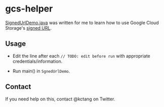 # gcs-helper

[SignedUrlDemo.java](https://github.com/kctang/gcs-helper/blob/master/src/main/java/net/big2/gcshelper/SignedUrlDemo.java) was written for me to learn how to use Google Cloud Storage's [signed URL](https://developers.google.com/storage/docs/accesscontrol#Signing-Strings).

## Usage

- Edit the line after each `// TODO: edit before run` with appropriate credentials/information.

- Run main() in `SgnedUrlDemo`.

## Contact

If you need help on this, contact @kctang on Twitter.